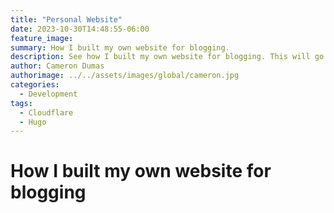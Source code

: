 ```yaml
---
title: "Personal Website"
date: 2023-10-30T14:48:55-06:00
feature_image:
summary: How I built my own website for blogging.
description: See how I built my own website for blogging. This will go through the technology used and how new posts are created and delployed.
author: Cameron Dumas
authorimage: ../../assets/images/global/cameron.jpg
categories:
  - Development
tags:
  - Cloudflare
  - Hugo
---
```


# How I built my own website for blogging
